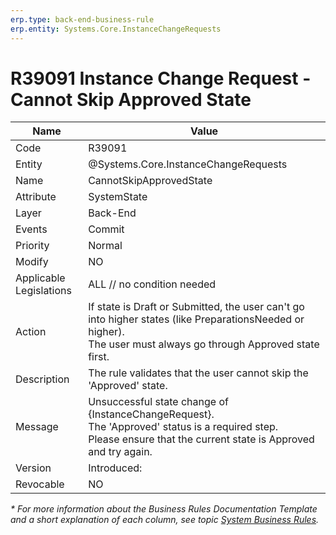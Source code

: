 ```yaml
---
erp.type: back-end-business-rule
erp.entity: Systems.Core.InstanceChangeRequests
---
```


# R39091 Instance Change Request - Cannot Skip Approved State
| Name | Value |
| ---- | ----- |
| Code | R39091 |
| Entity | @Systems.Core.InstanceChangeRequests |
| Name | CannotSkipApprovedState |
| Attribute | SystemState |
| Layer | Back-End |
| Events | Commit |
| Priority | Normal |
| Modify | NO |
| Applicable Legislations | ALL // no condition needed |
| Action | If state is Draft or Submitted, the user can't go into higher states (like PreparationsNeeded or higher). <br> The user must always go through Approved state first. |
| Description | The rule validates that the user cannot skip the 'Approved' state. |
| Message |  Unsuccessful state change of {InstanceChangeRequest}. <br> The 'Approved' status is a required step. <br> Please ensure that the current state is Approved and try again. |
| Version | Introduced: |
| Revocable | NO |

*\* For more information about the Business Rules Documentation Template and a short explanation of each column, see
topic [System Business Rules](../templates/template-description-system-business-rules.md).*
